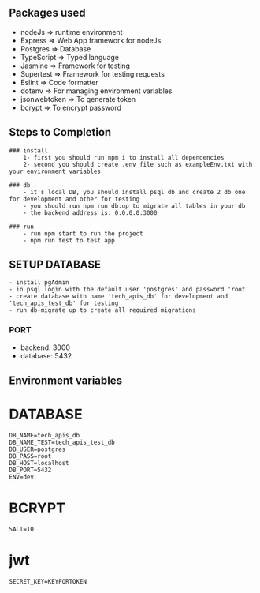 ## Packages used

- nodeJs => runtime environment
- Express => Web App framework for nodeJs
- Postgres => Database
- TypeScript => Typed language
- Jasmine => Framework for testing
- Supertest => Framework for testing requests
- Eslint => Code formatter
- dotenv => For managing environment variables
- jsonwebtoken => To generate token
- bcrypt => To encrypt password

## Steps to Completion

    ### install
        1- first you should run npm i to install all dependencies
        2- second you should create .env file such as exampleEnv.txt with your environment variables

    ### db
        - it's local DB, you should install psql db and create 2 db one for development and other for testing
        - you should run npm run db:up to migrate all tables in your db
        - the backend address is: 0.0.0.0:3000

    ### run
        - run npm start to run the project
        - npm run test to test app

## SETUP DATABASE

    - install pgAdmin
    - in psql login with the default user 'postgres' and password 'root'
    - create database with name 'tech_apis_db' for development and 'tech_apis_test_db' for testing
    - run db-migrate up to create all required migrations

### PORT

- backend: 3000
- database: 5432

## Environment variables

# DATABASE

    DB_NAME=tech_apis_db
    DB_NAME_TEST=tech_apis_test_db
    DB_USER=postgres
    DB_PASS=root
    DB_HOST=localhost
    DB_PORT=5432
    ENV=dev

# BCRYPT

    SALT=10

# jwt

    SECRET_KEY=KEYFORTOKEN
